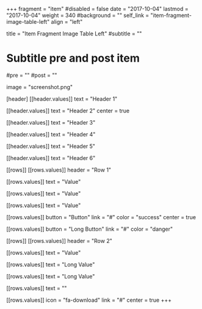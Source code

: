 +++
fragment = "item"
#disabled = false
date = "2017-10-04"
lastmod = "2017-10-04"
weight = 340
#background = ""
self_link = "item-fragment-image-table-left"
align = "left"

title = "Item Fragment Image Table Left"
#subtitle = ""

# Subtitle pre and post item
#pre = ""
#post = ""

image = "screenshot.png"

[header]
  [[header.values]]
    text = "Header 1"

  [[header.values]]
    text = "Header 2"
    center = true

  [[header.values]]
    text = "Header 3"

  [[header.values]]
    text = "Header 4"

  [[header.values]]
    text = "Header 5"

  [[header.values]]
    text = "Header 6"

[[rows]]
  [[rows.values]]
    header = "Row 1"

  [[rows.values]]
    text = "Value"

  [[rows.values]]
    text = "Value"

  [[rows.values]]
    text = "Value"

  [[rows.values]]
    button = "Button"
    link = "#"
    color = "success"
    center = true

  [[rows.values]]
    button = "Long Button"
    link = "#"
    color = "danger"

[[rows]]
  [[rows.values]]
    header = "Row 2"

  [[rows.values]]
    text = "Value"

  [[rows.values]]
    text = "Long Value"

  [[rows.values]]
    text = "Long Value"

  [[rows.values]]
    text = ""

  [[rows.values]]
    icon = "fa-download"
    link = "#"
    center = true
+++
